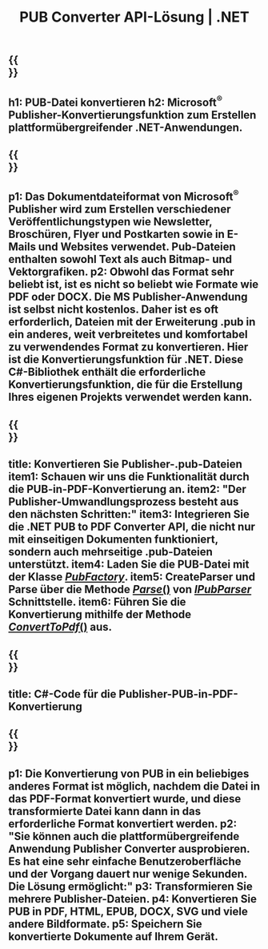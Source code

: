 ﻿---
translation: true
template: /_templates/conversion-net.md
title: PUB Converter API-Lösung | .NET
url: /net/conversion/
description: Konvertieren Sie Microsoft Publisher-Dateien programmgesteuert über die C#-Bibliothek. Einfache API-Lösung zum Erstellen Ihres PUB-Konverter-.NET-Projekts.
metakeywords: Pub-Net-Konverter, Pub-Datei-Netto konvertieren, Pub-C#-Konverter, Pub-Datei-C# konvertieren
family: pub
platformtag: net
feature: conversion
---

{{<section banner>}}
---
h1: PUB-Datei konvertieren
h2: Microsoft<sup>®</sup> Publisher-Konvertierungsfunktion zum Erstellen plattformübergreifender .NET-Anwendungen.
---

{{<section overview>}}
---
p1: Das Dokumentdateiformat von Microsoft<sup>®</sup> Publisher wird zum Erstellen verschiedener Veröffentlichungstypen wie Newsletter, Broschüren, Flyer und Postkarten sowie in E-Mails und Websites verwendet. Pub-Dateien enthalten sowohl Text als auch Bitmap- und Vektorgrafiken.
p2: Obwohl das Format sehr beliebt ist, ist es nicht so beliebt wie Formate wie PDF oder DOCX. Die MS Publisher-Anwendung ist selbst nicht kostenlos. Daher ist es oft erforderlich, Dateien mit der Erweiterung .pub in ein anderes, weit verbreitetes und komfortabel zu verwendendes Format zu konvertieren. Hier ist die Konvertierungsfunktion für .NET. Diese C#-Bibliothek enthält die erforderliche Konvertierungsfunktion, die für die Erstellung Ihres eigenen Projekts verwendet werden kann.
---

{{<section feature1>}}
---
title: Konvertieren Sie Publisher-.pub-Dateien
item1: Schauen wir uns die Funktionalität durch die PUB-in-PDF-Konvertierung an.
item2: "Der Publisher-Umwandlungsprozess besteht aus den nächsten Schritten:"
item3: Integrieren Sie die .NET PUB to PDF Converter API, die nicht nur mit einseitigen Dokumenten funktioniert, sondern auch mehrseitige .pub-Dateien unterstützt.
item4: Laden Sie die PUB-Datei mit der Klasse [*PubFactory*](https://reference.aspose.com/pub/net/aspose.pub/pubfactory//).
item5: CreateParser und Parse über die Methode [*Parse*()](https://reference.aspose.com/pub/net/aspose.pub/ipubparser//parse/) von [*IPubParser*](https://reference.aspose.com/pub/net/aspose.pub/ipubparser//) Schnittstelle.
item6: Führen Sie die Konvertierung mithilfe der Methode [*ConvertToPdf*()](https://reference.aspose.com/pub/net/aspose.pub/ipdfconverter//converttopdf/) aus.
---

{{<section codeexample>}}
---
title: C#-Code für die Publisher-PUB-in-PDF-Konvertierung
---

{{<section summary>}}
---
p1: Die Konvertierung von PUB in ein beliebiges anderes Format ist möglich, nachdem die Datei in das PDF-Format konvertiert wurde, und diese transformierte Datei kann dann in das erforderliche Format konvertiert werden.
p2: "Sie können auch die plattformübergreifende Anwendung Publisher Converter ausprobieren. Es hat eine sehr einfache Benutzeroberfläche und der Vorgang dauert nur wenige Sekunden. Die Lösung ermöglicht:"
p3: Transformieren Sie mehrere Publisher-Dateien.
p4: Konvertieren Sie PUB in PDF, HTML, EPUB, DOCX, SVG und viele andere Bildformate.
p5: Speichern Sie konvertierte Dokumente auf Ihrem Gerät.
---
